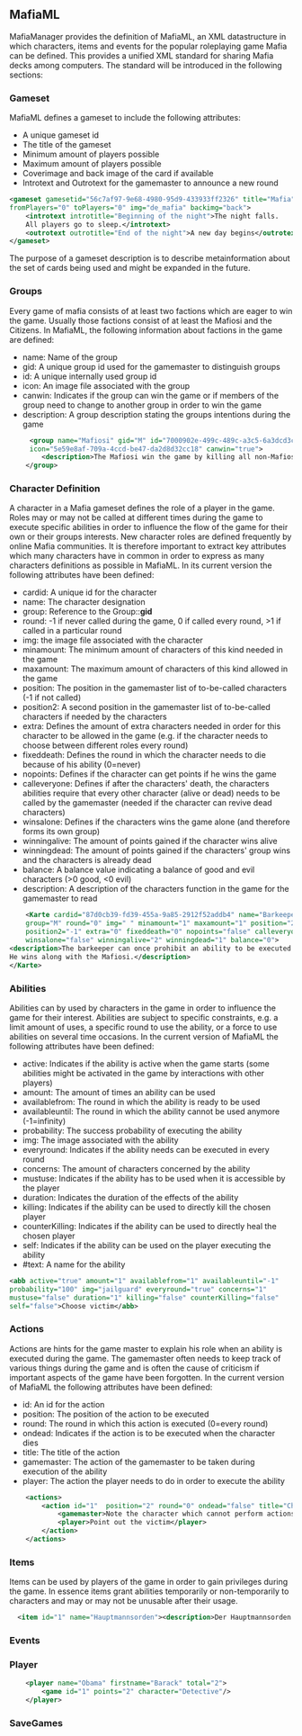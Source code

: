 ## MafiaML
MafiaManager provides the definition of MafiaML, an XML datastructure in which characters, items and events for the popular roleplaying game Mafia can be defined.
This provides a unified XML standard for sharing Mafia decks among computers.
The standard will be introduced in the following sections:
### Gameset
MafiaML defines a gameset to include the following attributes:
- A unique gameset id
- The title of the gameset
- Minimum amount of players possible
- Maximum amount of players possible
- Coverimage and back image of the card if available
- Introtext and Outrotext for the gamemaster to announce a new round
```xml
<gameset gamesetid="56c7af97-9e68-4980-95d9-433933ff2326" title="Mafia"
fromPlayers="0" toPlayers="0" img="de_mafia" backimg="back">
    <introtext introtitle="Beginning of the night">The night falls.
    All players go to sleep.</introtext>
    <outrotext outrotitle="End of the night">A new day begins</outrotext>
</gameset>
```
The purpose of a gameset description is to describe metainformation about the set of cards being used and might be expanded in the future.
### Groups
Every game of mafia consists of at least two factions which are eager to win the game. Usually those factions consist of at least the Mafiosi and the Citizens. In MafiaML, the following information about factions in the game are defined:
- name: Name of the group
- gid: A unique group id used for the gamemaster to distinguish groups
- id: A unique internally used group id
- icon: An image file associated with the group
- canwin: Indicates if the group can win the game or if members of the group need to change to another group in order to win the game
- description: A group description stating the groups intentions during the game
```xml
     <group name="Mafiosi" gid="M" id="7000902e-499c-489c-a3c5-6a3dcd3ca621"
     icon="5e59e8af-709a-4ccd-be47-da2d8d32cc18" canwin="true">
        <description>The Mafiosi win the game by killing all non-Mafiosi.</description>
    </group>
```
### Character Definition
A character in a Mafia gameset defines the role of a player in the game. Roles may or may not be called at different times during the game to execute specific abilities in order to influence the flow of the game for their own or their groups interests. New character roles are defined frequently by online Mafia communities. It is therefore important to extract key attributes which many characters have in common in order to express as many characters definitions as possible in MafiaML. In its current version the following attributes have been defined:
- cardid: A unique id for the character
- name: The character designation
- group: Reference to the Group::**gid**
- round: -1 if never called during the game, 0 if called every round, >1 if called in a particular round
- img: the image file associated with the character
- minamount: The minimum amount of characters of this kind needed in the game
- maxamount: The maximum amount of characters of this kind allowed in the game
- position: The position in the gamemaster list of to-be-called characters (-1 if not called)
- position2: A second position in the gamemaster list of to-be-called characters if needed by the characters
- extra: Defines the amount of extra characters needed in order for this character to be allowed in the game (e.g. if the character needs to choose between different roles every round)
- fixeddeath: Defines the round in which the character needs to die because of his ability (0=never)
- nopoints: Defines if the character can get points if he wins the game
- calleveryone: Defines if after the characters' death, the characters abilities require that every other character (alive or dead) needs to be called by the gamemaster (needed if the character can revive dead characters)
- winsalone: Defines if the characters wins the game alone (and therefore forms its own group)
- winningalive: The amount of points gained if the character wins alive
- winningdead: The amount of points gained if the characters' group wins and the characters is already dead
- balance: A balance value indicating a balance of good and evil characters (>0 good, <0 evil)
- description: A description of the characters function in the game for the gamemaster to read
```xml
    <Karte cardid="87d0cb39-fd39-455a-9a85-2912f52addb4" name="Barkeeper" 
    group="M" round="0" img=" " minamount="1" maxamount="1" position="2" 
    position2="-1" extra="0" fixeddeath="0" nopoints="false" calleveryone="false"
    winsalone="false" winningalive="2" winningdead="1" balance="0">
<description>The barkeeper can once prohibit an ability to be executed during the night.
He wins along with the Mafiosi.</description>
</Karte>
```
### Abilities
Abilities can by used by characters in the game in order to influence the game for their interest. Abilities are subject to specific constraints, e.g. a limit amount of uses, a specific round to use the ability, or a force to use abilities on several time occasions.
In the current version of MafiaML the following attributes have been defined:
- active: Indicates if the ability is active when the game starts (some abilities might be activated in the game by interactions with other players)
- amount: The amount of times an ability can be used
- availablefrom: The round in which the ability is ready to be used
- availableuntil: The round in which the ability cannot be used anymore (-1=infinity)
- probability: The success probability of executing the ability
- img: The image associated with the ability
- everyround: Indicates if the ability needs can be executed in every round
- concerns: The amount of characters concerned by the ability
- mustuse: Indicates if the ability has to be used when it is accessible by the player
- duration: Indicates the duration of the effects of the ability
- killing: Indicates if the ability can be used to directly kill the chosen player
- counterKilling: Indicates if the ability can be used to directly heal the chosen player
- self: Indicates if the ability can be used on the player executing the ability
- #text: A name for the ability
```xml
<abb active="true" amount="1" availablefrom="1" availableuntil="-1"
probability="100" img="jailguard" everyround="true" concerns="1"
mustuse="false" duration="1" killing="false" counterKilling="false"
self="false">Choose victim</abb>
```
### Actions
Actions are hints for the game master to explain his role when an ability is executed during the game. The gamemaster often needs to keep track of various things during the game and is often the cause of criticism if important aspects of the game have been forgotten.
In the current version of MafiaML the following attributes have been defined:
- id: An id for the action
- position: The position of the action to be executed
- round: The round in which this action is executed (0=every round)
- ondead: Indicates if the action is to be executed when the character dies
- title: The title of the action
- gamemaster: The action of the gamemaster to be taken during execution of the ability
- player: The action the player needs to do in order to execute the ability
```xml
    <actions>
        <action id="1"  position="2" round="0" ondead="false" title="Choose victim">
            <gamemaster>Note the character which cannot perform actions during the night.</gamemaster>
            <player>Point out the victim</player>
        </action>
    </actions>
```
### Items
Items can be used by players of the game in order to gain privileges during the game. In essence items grant abilities temporarily or non-temporarily to characters and may or may not be unusable after their usage.
```xml
  <item id="1" name="Hauptmannsorden"><description>Der Hauptmannsorden wird nach durchgeführter Wahl an den Hauptmann übergeben.</description></item>
  ```
### Events

### Player
```xml
    <player name="Obama" firstname="Barack" total="2">
        <game id="1" points="2" character="Detective"/>
    </player>
```    
### SaveGames
